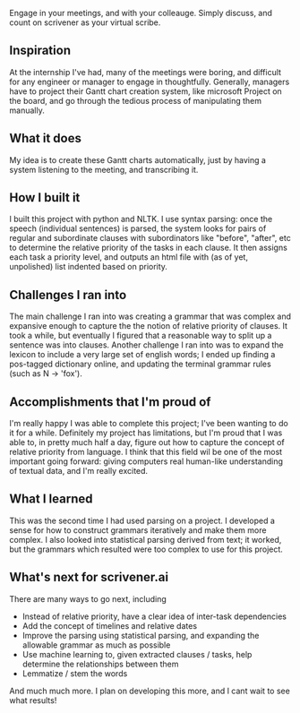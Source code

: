 Engage in your meetings, and with your colleauge. Simply discuss, and count on scrivener as your virtual scribe.

## Inspiration
At the internship I've had, many of the meetings were boring, and difficult for any engineer or manager to engage in thoughtfully. Generally, managers have to project their Gantt chart creation system, like microsoft Project on the board, and go through the tedious process of manipulating them manually.

## What it does
My idea is to create these Gantt charts automatically, just by having a system listening to the meeting, and transcribing it.

## How I built it
I built this project with python and NLTK. I use syntax parsing: once the speech (individual sentences) is parsed, the system looks for pairs of regular and subordinate clauses with subordinators like "before", "after", etc to determine the relative priority of the tasks in each clause. It then assigns each task a priority level, and outputs an html file with (as of yet, unpolished) list indented based on priority.
## Challenges I ran into
The main challenge I ran into was creating a grammar that was complex and expansive enough to capture the the notion of relative priority of clauses. It took a while, but eventually I figured that a reasonable way to split up a sentence was into clauses. Another challenge I ran into was to expand the lexicon to include a very large set of english words; I ended up finding a pos-tagged dictionary online, and updating the terminal grammar rules (such as N -> 'fox').

## Accomplishments that I'm proud of
I'm really happy I was able to complete this project; I've been wanting to do it for a while. Definitely my project has limitations, but I'm proud that I was able to, in pretty much half a day, figure out how to capture the concept of relative priority from language. I think that this field wil be one of the most important going forward: giving computers real human-like understanding of textual data, and I'm really excited.

## What I learned
This was the second time I had used parsing on a project. I developed a sense for how to construct grammars iteratively and make them more complex. I also looked into statistical parsing derived from text; it worked, but the grammars which resulted were too complex to use for this project.


## What's next for scrivener.ai
There are many ways to go next, including
- Instead of relative priority, have a clear idea of inter-task dependencies
- Add the concept of timelines and relative dates
- Improve the parsing using statistical parsing, and expanding the allowable grammar as much as possible
- Use machine learning to, given extracted clauses / tasks, help determine the relationships between them
- Lemmatize / stem the words

And much much more. I plan on developing this more, and I cant wait to see what results!
